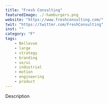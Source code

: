 ```yaml
---
title: "Fresh Consulting"
featuredImage: ./-hamburgers.png
website: "https://www.freshconsulting.com/"
twit: "https://twitter.com/FreshConsulting"
inst: ""
category: "F"
tags:
    - Bellevue
    - large
    - strategy
    - branding
    - ux/ui
    - industrial
    - motion
    - engineering
    - product
---
```


Description

